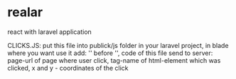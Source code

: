 # realar
react with laravel application


CLICKS.JS:
put this file into publick/js folder in your laravel project,
in blade where you want use it add:
'<script src="{{asset('js/clicks.js')}}"></script>' before '</body>',
code of this file send to server:
  page-url of page where user click,
  tag-name of html-element which was clicked,
  x and y - coordinates of the click

